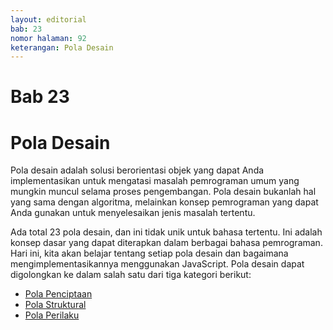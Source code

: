 ```yaml
---
layout: editorial
bab: 23
nomor halaman: 92
keterangan: Pola Desain
---
```


# Bab 23

# Pola Desain

Pola desain adalah solusi berorientasi objek yang dapat Anda implementasikan untuk mengatasi masalah pemrograman umum yang mungkin muncul selama proses pengembangan. Pola desain bukanlah hal yang sama dengan algoritma, melainkan konsep pemrograman yang dapat Anda gunakan untuk menyelesaikan jenis masalah tertentu.

Ada total 23 pola desain, dan ini tidak unik untuk bahasa tertentu. Ini adalah konsep dasar yang dapat diterapkan dalam berbagai bahasa pemrograman. Hari ini, kita akan belajar tentang setiap pola desain dan bagaimana mengimplementasikannya menggunakan JavaScript. Pola desain dapat digolongkan ke dalam salah satu dari tiga kategori berikut:

- [Pola Penciptaan](./creational-patterns.md)
- [Pola Struktural](./structural-patterns.md)
- [Pola Perilaku](./behavioral-patterns.md)
